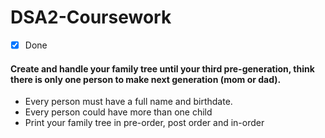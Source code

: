 # DSA2-Coursework
- [x] Done
#### Create and handle your family tree until your third pre-generation, think there is only one person to make next generation (mom or dad).
- Every person must have a full name and birthdate.
- Every person could have more than one child
- Print your family tree in pre-order, post order and in-order
